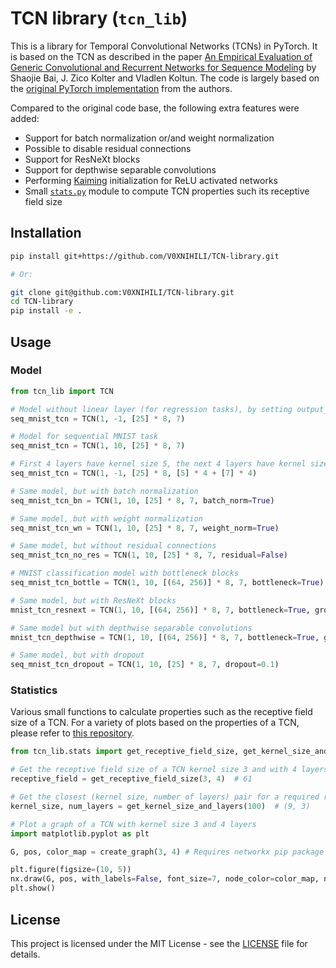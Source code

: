 # TCN library (`tcn_lib`)

This is a library for Temporal Convolutional Networks (TCNs) in PyTorch. It is based on the TCN as described in the paper [An Empirical Evaluation of Generic Convolutional and Recurrent Networks for Sequence Modeling](https://arxiv.org/abs/1803.01271) by Shaojie Bai, J. Zico Kolter and Vladlen Koltun. The code is largely based on the [original PyTorch implementation](https://github.com/locuslab/TCN) from the authors.

Compared to the original code base, the following extra features were added:

- Support for batch normalization or/and weight normalization
- Possible to disable residual connections
- Support for ResNeXt blocks
- Support for depthwise separable convolutions
- Performing [Kaiming](https://pytorch.org/docs/stable/nn.init.html#torch.nn.init.kaiming_uniform_) initialization for ReLU activated networks
- Small [`stats.py`](src/tcn_lib/stats.py) module to compute TCN properties such its receptive field size

## Installation

```bash
pip install git+https://github.com/V0XNIHILI/TCN-library.git

# Or:

git clone git@github.com:V0XNIHILI/TCN-library.git
cd TCN-library
pip install -e .
```

## Usage

### Model

```python
from tcn_lib import TCN

# Model without linear layer (for regression tasks), by setting output_size to -1
seq_mnist_tcn = TCN(1, -1, [25] * 8, 7)

# Model for sequential MNIST task
seq_mnist_tcn = TCN(1, 10, [25] * 8, 7)

# First 4 layers have kernel size 5, the next 4 layers have kernel size 7
seq_mnist_tcn = TCN(1, -1, [25] * 8, [5] * 4 + [7] * 4)

# Same model, but with batch normalization
seq_mnist_tcn_bn = TCN(1, 10, [25] * 8, 7, batch_norm=True)

# Same model, but with weight normalization
seq_mnist_tcn_wn = TCN(1, 10, [25] * 8, 7, weight_norm=True)

# Same model, but without residual connections
seq_mnist_tcn_no_res = TCN(1, 10, [25] * 8, 7, residual=False)

# MNIST classification model with bottleneck blocks
seq_mnist_tcn_bottle = TCN(1, 10, [(64, 256)] * 8, 7, bottleneck=True)

# Same model, but with ResNeXt blocks
mnist_tcn_resnext = TCN(1, 10, [(64, 256)] * 8, 7, bottleneck=True, groups=32)

# Same model but with depthwise separable convolutions
mnist_tcn_depthwise = TCN(1, 10, [(64, 256)] * 8, 7, bottleneck=True, groups=-1)

# Same model, but with dropout
seq_mnist_tcn_dropout = TCN(1, 10, [25] * 8, 7, dropout=0.1)
```

### Statistics

Various small functions to calculate properties such as the receptive field size of a TCN. For a variety of plots based on the properties of a TCN, please refer to [this repository](https://github.com/V0XNIHILI/msc-thesis-plots).

```python
from tcn_lib.stats import get_receptive_field_size, get_kernel_size_and_layers, create_graph

# Get the receptive field size of a TCN kernel size 3 and with 4 layers
receptive_field = get_receptive_field_size(3, 4)  # 61

# Get the closest (kernel size, number of layers) pair for a required receptive field size of 100
kernel_size, num_layers = get_kernel_size_and_layers(100)  # (9, 3)

# Plot a graph of a TCN with kernel size 3 and 4 layers
import matplotlib.pyplot as plt

G, pos, color_map = create_graph(3, 4) # Requires networkx pip package installed

plt.figure(figsize=(10, 5))
nx.draw(G, pos, with_labels=False, font_size=7, node_color=color_map, node_size=90) 
plt.show()
```

## License

This project is licensed under the MIT License - see the [LICENSE](LICENSE) file for details.
